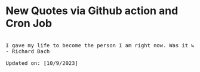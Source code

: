# New Quotes via Github action and Cron Job

<pre>
<!-- #quote -->
I gave my life to become the person I am right now. Was it worth it?
- Richard Bach

Updated on: [10/9/2023]
<!-- #quoteEnd -->
</pre>
